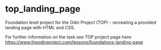 # top_landing_page
Foundation level project for the Odin Project (TOP) - recreating a provided landing page with HTML and CSS.

For further information on the task see TOP project page here: https://www.theodinproject.com/lessons/foundations-landing-page
